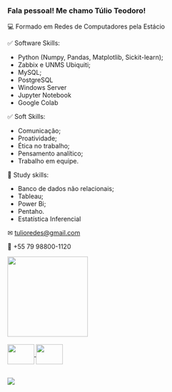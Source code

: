 ### Fala pessoal! Me chamo Túlio Teodoro! ###



💻 Formado em Redes de Computadores pela Estácio 


✅ Software Skills:
 - Python (Numpy, Pandas, Matplotlib, Sickit-learn);
 - Zabbix e UNMS Ubiquiti;
 - MySQL;
 - PostgreSQL
- Windows Server
- Jupyter Notebook
- Google Colab


✅ Soft Skills:

- Comunicação;
- Proatividade;
- Ética no trabalho;
- Pensamento analítico;
- Trabalho em equipe.

🌱 Study skills:

- Banco de dados não relacionais;
- Tableau;
- Power Bi;
- Pentaho.
- Estatística Inferencial



✉ tulioredes@gmail.com

📳 +55 79 98800-1120


<div align="left">
  <a href="https://github.com/Tulioteodoro">
  <img height="180em" src="https://github-readme-stats.vercel.app/api?username=Tulioteodoro&show_icons=true&theme=night&include_all_commits=true&count_private=true"/>

</div>
  
<div style="display: inline_block"><br>
 <img align="center" height="45" width="60" src="https://cdn.jsdelivr.net/gh/devicons/devicon/icons/python/python-original-wordmark.svg" />
 <img align="center" height="45" width="60" <img src="https://cdn.jsdelivr.net/gh/devicons/devicon/icons/r/r-original.svg" /> 
</div>
 
<div> 
    
  ##
  
   
   
</div>
  
    
  
<div>
 

  
  <a href="https://www.linkedin.com/in/tulioteodoro/" target="_blank"><img src="https://img.shields.io/badge/-LinkedIn-%230077B5?style=for-the-badge&logo=linkedin&logoColor=white" target="_blank"></a> 

</div>
